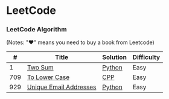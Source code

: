 LeetCode
========

### LeetCode Algorithm

(Notes: "&hearts;" means you need to buy a book from Leetcode)


| # | Title | Solution | Difficulty |
|---| ----- | -------- | ---------- |
|1|[Two Sum](https://leetcode.com/problems/two-sum/description/) | [Python](algorithms/python/1_twoSum/twoSum.py)|Easy|
|709|[To Lower Case](https://leetcode.com/problems/to-lower-case/description/) | [CPP](algorithms/python/1_twoSum/twoSum.py)|Easy|
|929|[Unique Email Addresses](https://leetcode.com/problems/unique-email-addresses/description/) |[Python](algorithms/python/1_twoSum/twoSum.py) |Easy|